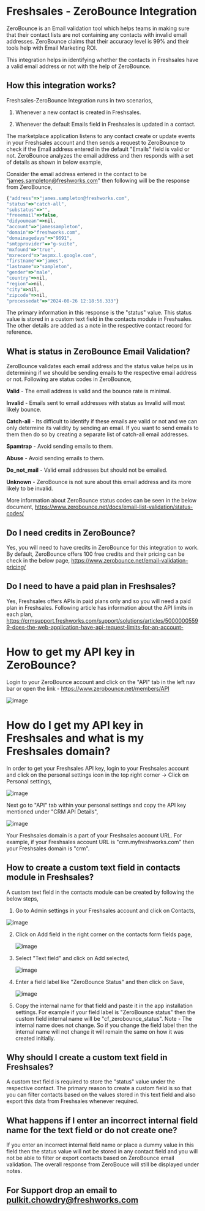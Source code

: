# Freshsales - ZeroBounce Integration

ZeroBounce is an Email validation tool which helps teams in making sure that their contact lists are not containing any contacts with invalid email addresses. ZeroBounce claims that their accuracy level is 99% and their tools help with Email Marketing ROI.

This integration helps in identifying whether the contacts in Freshsales have a valid email address or not with the help of ZeroBounce.

## How this integration works?
Freshsales-ZeroBounce Integration runs in two scenarios,

1) Whenever a new contact is created in Freshsales.
   
2) Whenever the default Emails field in Freshsales is updated in a contact.

The marketplace application listens to any contact create or update events in your Freshsales account and then sends a request to ZeroBounce to check if the Email address entered in the default "Emails" field is valid or not. ZeroBounce analyzes the email address and then responds with a set of details as shown in below example,

Consider the email address entered in the contact to be "james.sampleton@freshworks.com" then following will be the response from ZeroBounce,
```javascript
{"address"=>"james.sampleton@freshworks.com",
"status"=>"catch-all",
"substatus"=>"",
"freeemail"=>false,
"didyoumean"=>nil,
"account"=>"jamessampleton",
"domain"=>"freshworks.com",
"domainagedays"=>"9691",
"smtpprovider"=>"g-suite",
"mxfound"=>"true",
"mxrecord"=>"aspmx.l.google.com",
"firstname"=>"james",
"lastname"=>"sampleton",
"gender"=>"male",
"country"=>nil,
"region"=>nil,
"city"=>nil,
"zipcode"=>nil,
"processedat"=>"2024-08-26 12:18:56.333"}
```

The primary information in this response is the "status" value. This status value is stored in a custom text field in the contacts module in Freshsales. The other details are added as a note in the respective contact record for reference.

## What is status in ZeroBounce Email Validation?
ZeroBounce validates each email address and the status value helps us in determining if we should be sending emails to the respective email address or not. Following are status codes in ZeroBounce,

  **Valid** - The email address is valid and the bounce rate is minimal. 
  
  **Invalid** - Emails sent to email addresses with status as Invalid will most likely bounce.
  
  **Catch-all** - Its difficult to identify if these emails are valid or not and we can only determine its validity by sending an email. If you want to send emails to them then do so by creating a separate list of catch-all email addresses.
  
  **Spamtrap** - Avoid sending emails to them.
  
  **Abuse** - Avoid sending emails to them.
  
  **Do_not_mail** - Valid email addresses but should not be emailed.
  
  **Unknown** - ZeroBounce is not sure about this email address and its more likely to be invalid.

More information about ZeroBounce status codes can be seen in the below document,
https://www.zerobounce.net/docs/email-list-validation/status-codes/

## Do I need credits in ZeroBounce?
Yes, you will need to have credits in ZeroBounce for this integration to work. By default, ZeroBounce offers 100 free credits and their pricing can be check in the below page,
https://www.zerobounce.net/email-validation-pricing/

## Do I need to have a paid plan in Freshsales?
Yes, Freshsales offers APIs in paid plans only and so you will need a paid plan in Freshsales. Following article has information about the API limits in each plan,
https://crmsupport.freshworks.com/support/solutions/articles/50000005599-does-the-web-application-have-api-request-limits-for-an-account-

# How to get my API key in ZeroBounce?
Login to your ZeroBounce account and click on the "API" tab in the left nav bar or open the link - https://www.zerobounce.net/members/API

![image](https://github.com/user-attachments/assets/b200a697-cad5-4792-9771-4a09a3bc2f91)

# How do I get my API key in Freshsales and what is my Freshsales domain?
In order to get your Freshsales API key, login to your Freshsales account and click on the personal settings icon in the top right corner -> Click on Personal settings,

![image](https://github.com/user-attachments/assets/479fa6b2-446e-4519-9fac-25da4e0b2810)

Next go to "API" tab within your personal settings and copy the API key mentioned under "CRM API Details",

![image](https://github.com/user-attachments/assets/7ed89859-ad67-4b3b-b77e-8d585a9771ae)

Your Freshsales domain is a part of your Freshsales account URL. For example, if your Freshsales account URL is "crm.myfreshworks.com" then your Freshsales domain is "crm".

## How to create a custom text field in contacts module in Freshsales?
A custom text field in the contacts module can be created by following the below steps,
1) Go to Admin settings in your Freshsales account and click on Contacts,

  ![image](https://github.com/user-attachments/assets/ab83491a-ec7c-4216-9d0c-931ce6f5f88c)

2) Click on Add field in the right corner on the contacts form fields page,

   ![image](https://github.com/user-attachments/assets/15649035-ca6f-46c3-badc-4bbf57c210bd)


3) Select "Text field" and click on Add selected,

   ![image](https://github.com/user-attachments/assets/e386ad0e-854c-43fc-9459-52082497cb5d)

4) Enter a field label like "ZeroBounce Status" and then click on Save,

   ![image](https://github.com/user-attachments/assets/e418b370-8c93-4223-bf2f-1c6c9bbcb431)

5) Copy the internal name for that field and paste it in the app installation settings. For example if your field label is "ZeroBounce status" then the custom field internal name will be "cf_zerobounce_status".
Note - The internal name does not change. So if you change the field label then the internal name will not change it will remain the same on how it was created initially.

## Why should I create a custom text field in Freshsales?
A custom text field is required to store the "status" value under the respective contact. The primary reason to create a custom field is so that you can filter contacts based on the values stored in this text field and also export this data from Freshsales whenever required. 

## What happens if I enter an incorrect internal field name for the text field or do not create one?
If you enter an incorrect internal field name or place a dummy value in this field then the status value will not be stored in any contact field and you will not be able to filter or export contacts based on ZeroBounce email validation. The overall response from ZeroBouce will still be displayed under notes.

## For Support drop an email to pulkit.chowdry@freshworks.com
